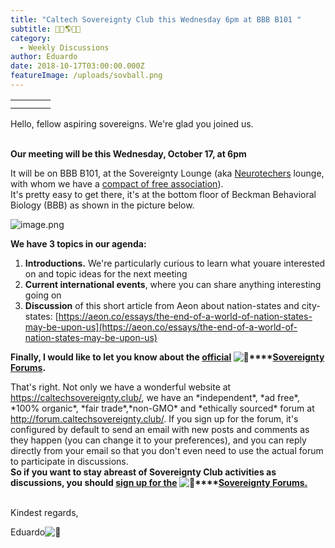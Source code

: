 ```yaml
---
title: "Caltech Sovereignty Club this Wednesday 6pm at BBB B101 "
subtitle: 🚩🎉🌎🎊📜
category:
  - Weekly Discussions
author: Eduardo
date: 2018-10-17T03:00:00.000Z
featureImage: /uploads/sovball.png
---
```



|     |     |     |     |
| --- | --- | --- | --- |
|     |     |     |     |
|     |     |     |     |

Hello, fellow aspiring sovereigns. We're glad you joined us.

\
**Our meeting will be this Wednesday, October 17, at 6pm**



It will be on BBB B101, at the Sovereignty Lounge (aka [Neurotechers](http://neurotechers.caltech.edu/) lounge, with whom we have a [compact of free association](https://en.wikipedia.org/wiki/Compact_of_Free_Association)).\
It's pretty easy to get there, it's at the bottom floor of Beckman Behavioral Biology (BBB) as shown in the picture below.

![image.png](https://mail.google.com/mail/u/0?ui=2&ik=731b35a246&attid=0.1&permmsgid=msg-a:r-7426006514933737163&th=1667711f59bd4f0c&view=fimg&sz=s0-l75-ft&attbid=ANGjdJ-jZG9fxk-a7PyajD7dGlwvTOPS0LFpgDjN70PN-YjuNumX1DrGhiXZDZLJ8Xw5QXoWykQUVcPg4xT7sGUzwUZHklV7tsQ7Rx7Ip4nLbOAa6b5rCeKko9hO5KI&disp=emb&realattid=ii_jna18t580)



**We have 3 topics in our agenda:**

1. **Introductions.** We're particularly curious to learn what youare interested on and topic ideas for the next meeting
2. **Current international events**, where you can share anything interesting going on
3. **Discussion** of this short article from Aeon about nation-states and city-states: [https://aeon.co/​essays/the-end-of-a-world-of-​nation-states-may-be-upon-us](https://aeon.co/essays/the-end-of-a-world-of-nation-states-may-be-upon-us)



**Finally, I would like to let you know about the [official](http://forum.caltechsovereignty.club/) ![🚩](https://mail.google.com/mail/e/1f6a9)****[Sovereignty​Forums](http://forum.caltechsovereignty.club/).**

That's right. Not only we have a wonderful website at [https://caltechsovereignty.​club/](https://caltechsovereignty.club/), we have an \*independent\*, \*ad free\*, \*100% organic\*, \*fair trade\*,\*non-GMO\* and \*ethically sourced\* forum at [http://forum.​caltechsovereignty.club/](http://forum.caltechsovereignty.club/). If you sign up for the forum, it's configured by default to send an email with new posts and comments as they happen (you can change it to your preferences), and you can reply directly from your email so that you don't even need to use the actual forum to participate in discussions.\
**So if you want to stay abreast of Sovereignty Club activities as discussions, you should [sign up for the](http://forum.caltechsovereignty.club/) ![🚩](https://mail.google.com/mail/e/1f6a9)****[Sovereignty Forums.](http://forum.caltechsovereignty.club/)**

\
Kindest regards,



Eduardo![🚩](https://mail.google.com/mail/e/1f6a9)